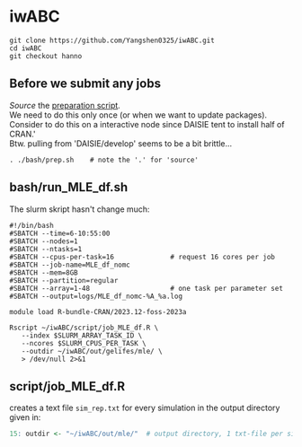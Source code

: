 # iwABC


```
git clone https://github.com/Yangshen0325/iwABC.git
cd iwABC
git checkout hanno
```

## Before we submit any jobs

*Source* the [preparation script](./bash/prep.sh).<br>
We need to do this only once (or when we want to update packages).<br>
Consider to do this on a interactive node since DAISIE tent to install half of CRAN.'<br>
Btw. pulling from 'DAISIE/develop' seems to be a bit brittle...<br>

```
. ./bash/prep.sh    # note the '.' for 'source'
```

## bash/run_MLE_df.sh

The slurm skript hasn't change much:

```
#!/bin/bash
#SBATCH --time=6-10:55:00
#SBATCH --nodes=1
#SBATCH --ntasks=1
#SBATCH --cpus-per-task=16              # request 16 cores per job
#SBATCH --job-name=MLE_df_nomc
#SBATCH --mem=8GB
#SBATCH --partition=regular
#SBATCH --array=1-48                    # one task per parameter set
#SBATCH --output=logs/MLE_df_nomc-%A_%a.log

module load R-bundle-CRAN/2023.12-foss-2023a

Rscript ~/iwABC/script/job_MLE_df.R \
   --index $SLURM_ARRAY_TASK_ID \
   --ncores $SLURM_CPUS_PER_TASK \
   --outdir ~/iwABC/out/gelifes/mle/ \
   > /dev/null 2>&1
```

## script/job_MLE_df.R

creates a text file `sim_rep.txt` for every simulation in the output
directory given in:

```R
15: outdir <- "~/iwABC/out/mle/"  # output directory, 1 txt-file per sim
```


